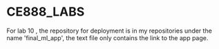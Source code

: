 # CE888_LABS

For lab 10 , the repository for deployment is in my repositories under the name 'final_ml_app', the text file only contains the link to the app page.
